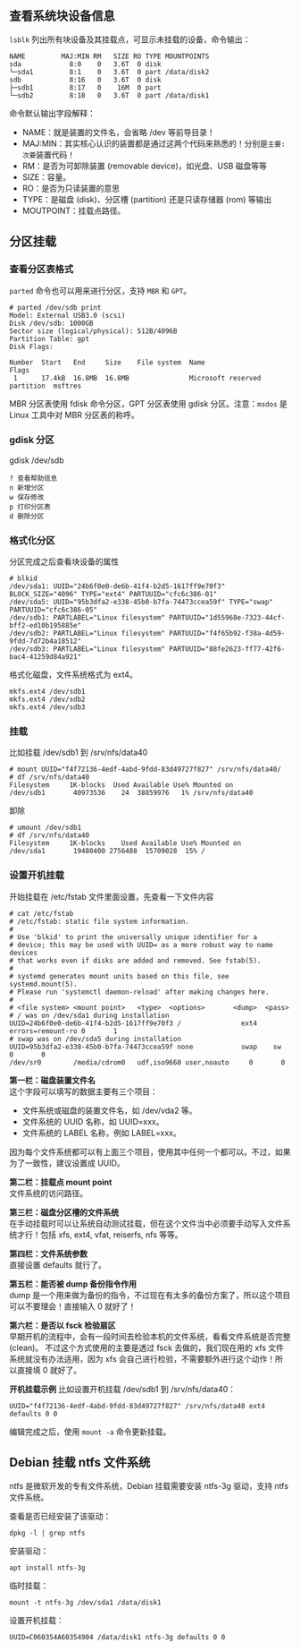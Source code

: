 
## 查看系统块设备信息
`lsblk` 列出所有块设备及其挂载点，可显示未挂载的设备，命令输出：
```
NAME         MAJ:MIN RM   SIZE RO TYPE MOUNTPOINTS
sda            8:0    0   3.6T  0 disk 
└─sda1         8:1    0   3.6T  0 part /data/disk2
sdb            8:16   0   3.6T  0 disk 
├─sdb1         8:17   0    16M  0 part 
└─sdb2         8:18   0   3.6T  0 part /data/disk1
```
命令默认输出字段解释：  

- NAME：就是装置的文件名，会省略 /dev 等前导目录！
- MAJ:MIN：其实核心认识的装置都是通过这两个代码来熟悉的！分别是`主要:次要`装置代码！
- RM：是否为可卸除装置 (removable device)，如光盘、USB 磁盘等等
- SIZE：容量。
- RO：是否为只读装置的意思
- TYPE：是磁盘 (disk)、分区槽 (partition) 还是只读存储器 (rom) 等输出	
- MOUTPOINT：挂载点路径。
## 分区挂载
### 查看分区表格式
`parted` 命令也可以用来进行分区，支持 `MBR` 和 `GPT`。
```
# parted /dev/sdb print
Model: External USB3.0 (scsi)
Disk /dev/sdb: 1000GB
Sector size (logical/physical): 512B/4096B
Partition Table: gpt
Disk Flags: 

Number  Start   End     Size    File system  Name                          Flags
 1      17.4kB  16.8MB  16.8MB               Microsoft reserved partition  msftres
```

MBR 分区表使用 fdisk 命令分区，GPT 分区表使用 gdisk 分区。注意：`msdos` 是 Linux 工具中对 MBR 分区表的称呼。
### gdisk 分区
gdisk /dev/sdb
```
? 查看帮助信息
n 新增分区
w 保存修改
p 打印分区表
d 删除分区
```
### 格式化分区
分区完成之后查看块设备的属性
```
# blkid
/dev/sda1: UUID="24b6f0e0-de6b-41f4-b2d5-1617ff9e70f3" BLOCK_SIZE="4096" TYPE="ext4" PARTUUID="cfc6c386-01"
/dev/sda5: UUID="95b3dfa2-e338-45b0-b7fa-74473ccea59f" TYPE="swap" PARTUUID="cfc6c386-05"
/dev/sdb1: PARTLABEL="Linux filesystem" PARTUUID="1d55968e-7323-44cf-bff2-ed10b195885e"
/dev/sdb2: PARTLABEL="Linux filesystem" PARTUUID="f4f65b92-f38a-4d59-9fdd-7d72b4a18512"
/dev/sdb3: PARTLABEL="Linux filesystem" PARTUUID="88fe2623-ff77-42f6-bac4-41259d84a921"
```

格式化磁盘，文件系统格式为 ext4。
```
mkfs.ext4 /dev/sdb1
mkfs.ext4 /dev/sdb2
mkfs.ext4 /dev/sdb3
```
### 挂载
比如挂载 /dev/sdb1 到 /srv/nfs/data40
```
# mount UUID="f4f72136-4edf-4abd-9fdd-83d49727f827" /srv/nfs/data40/
# df /srv/nfs/data40
Filesystem     1K-blocks  Used Available Use% Mounted on
/dev/sdb1       40973536    24  38859976   1% /srv/nfs/data40
```

卸除
```
# umount /dev/sdb1
# df /srv/nfs/data40
Filesystem     1K-blocks    Used Available Use% Mounted on
/dev/sda1       19480400 2756488  15709028  15% /
```

### 设置开机挂载
开始挂载在 /etc/fstab 文件里面设置，先查看一下文件内容
```
# cat /etc/fstab 
# /etc/fstab: static file system information.
#
# Use 'blkid' to print the universally unique identifier for a
# device; this may be used with UUID= as a more robust way to name devices
# that works even if disks are added and removed. See fstab(5).
#
# systemd generates mount units based on this file, see systemd.mount(5).
# Please run 'systemctl daemon-reload' after making changes here.
#
# <file system> <mount point>   <type>  <options>       <dump>  <pass>
# / was on /dev/sda1 during installation
UUID=24b6f0e0-de6b-41f4-b2d5-1617ff9e70f3 /               ext4    errors=remount-ro 0       1
# swap was on /dev/sda5 during installation
UUID=95b3dfa2-e338-45b0-b7fa-74473ccea59f none            swap    sw              0       0
/dev/sr0        /media/cdrom0   udf,iso9660 user,noauto     0       0
```
**第一栏：磁盘装置文件名**  
这个字段可以填写的数据主要有三个项目： 

- 文件系统或磁盘的装置文件名，如 /dev/vda2 等。
- 文件系统的 UUID 名称，如 UUID=xxx。
- 文件系统的 LABEL 名称，例如 LABEL=xxx。  

因为每个文件系统都可以有上面三个项目，使用其中任何一个都可以。不过，如果为了一致性，建议设置成 UUID。

**第二栏：挂载点 mount point**  
文件系统的访问路径。

**第三栏：磁盘分区槽的文件系统**  
在手动挂载时可以让系统自动测试挂载，但在这个文件当中必须要手动写入文件系统才行！包括 xfs, ext4, vfat, reiserfs, nfs 等等。

**第四栏：文件系统参数**  
直接设置 defaults 就行了。

**第五栏：能否被 dump 备份指令作用**  
dump 是一个用来做为备份的指令，不过现在有太多的备份方案了，所以这个项目可以不要理会！直接输入 0 就好了！

**第六栏：是否以 fsck 检验扇区**  
早期开机的流程中，会有一段时间去检验本机的文件系统，看看文件系统是否完整 (clean)。 不过这个方式使用的主要是透过 fsck 去做的，我们现在用的 xfs 文件系统就没有办法适用，因为 xfs 会自己进行检验，不需要额外进行这个动作！所以直接填 0 就好了。

**开机挂载示例**
比如设置开机挂载 /dev/sdb1 到 /srv/nfs/data40：
```
UUID="f4f72136-4edf-4abd-9fdd-83d49727f827" /srv/nfs/data40 ext4 defaults 0 0
```
编辑完成之后，使用 `mount -a` 命令更新挂载。
## Debian 挂载 ntfs 文件系统
ntfs 是微软开发的专有文件系统，Debian 挂载需要安装 ntfs-3g 驱动，支持 ntfs 文件系统。

查看是否已经安装了该驱动：
```
dpkg -l | grep ntfs
```

安装驱动：
```
apt install ntfs-3g
```

临时挂载：
```
mount -t ntfs-3g /dev/sda1 /data/disk1
```

设置开机挂载：
```
UUID=C060354A60354904 /data/disk1 ntfs-3g defaults 0 0 
```
